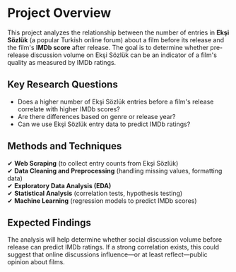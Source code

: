#  Project Overview

This project analyzes the relationship between the number of entries in **Ekşi Sözlük** (a popular Turkish online forum) about a film before its release and the film's **IMDb score** after release. The goal is to determine whether pre-release discussion volume on Ekşi Sözlük can be an indicator of a film's quality as measured by IMDb ratings.

##  Key Research Questions
- Does a higher number of Ekşi Sözlük entries before a film's release correlate with higher IMDb scores?
- Are there differences based on genre or release year?
- Can we use Ekşi Sözlük entry data to predict IMDb ratings?

## Methods and Techniques
✔ **Web Scraping** (to collect entry counts from Ekşi Sözlük)  
✔ **Data Cleaning and Preprocessing** (handling missing values, formatting data)  
✔ **Exploratory Data Analysis (EDA)**  
✔ **Statistical Analysis** (correlation tests, hypothesis testing)  
✔ **Machine Learning** (regression models to predict IMDb scores)  

##  Expected Findings
The analysis will help determine whether social discussion volume before release can predict IMDb ratings. If a strong correlation exists, this could suggest that online discussions influence—or at least reflect—public opinion about films.
